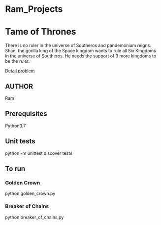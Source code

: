 # Ram_Projects
# Tame of Thrones

There is no ruler in the universe of Southeros and pandemonium reigns. Shan, the gorilla king of the Space kingdom
wants to rule all Six Kingdoms in the universe of Southeros. He needs the support of 3 more kingdoms to be the ruler.

[Detail problem](https://www.geektrust.in/coding-problem/backend/tame-of-thrones)

## AUTHOR
Ram

## Prerequisites
Python3.7

## Unit tests
python -m unittest discover tests

## To run

### Golden Crown
python golden_crown.py

### Breaker of Chains
python breaker_of_chains.py
